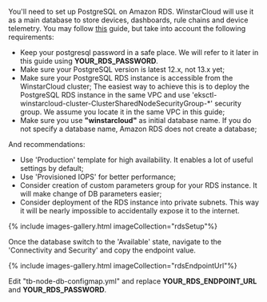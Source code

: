 You'll need to set up PostgreSQL on Amazon RDS. WinstarCloud will use it as a main database to store devices, dashboards, rule chains and device telemetry.
You may follow [this](https://docs.aws.amazon.com/AmazonRDS/latest/UserGuide/CHAP_GettingStarted.CreatingConnecting.PostgreSQL.html) guide,
but take into account the following requirements:

* Keep your postgresql password in a safe place. We will refer to it later in this guide using **YOUR_RDS_PASSWORD**.
* Make sure your PostgreSQL version is latest 12.x, not 13.x yet;
* Make sure your PostgreSQL RDS instance is accessible from the WinstarCloud cluster;
  The easiest way to achieve this is to deploy the PostgreSQL RDS instance in the same VPC
  and use 'eksctl-winstarcloud-cluster-ClusterSharedNodeSecurityGroup-*' security group.
  We assume you locate it in the same VPC in this guide;
* Make sure you use **"winstarcloud"** as initial database name. If you do not specify a database name, Amazon RDS does not create a database;

And recommendations:

* Use 'Production' template for high availability. It enables a lot of useful settings by default;
* Use 'Provisioned IOPS' for better performance;
* Consider creation of custom parameters group for your RDS instance. It will make change of DB parameters easier;
* Consider deployment of the RDS instance into private subnets. This way it will be nearly impossible to accidentally expose it to the internet.

{% include images-gallery.html imageCollection="rdsSetup"%}

Once the database switch to the 'Available' state, navigate to the 'Connectivity and Security' and copy the endpoint value.

{% include images-gallery.html imageCollection="rdsEndpointUrl"%}

Edit "tb-node-db-configmap.yml" and replace **YOUR_RDS_ENDPOINT_URL** and **YOUR_RDS_PASSWORD**.

